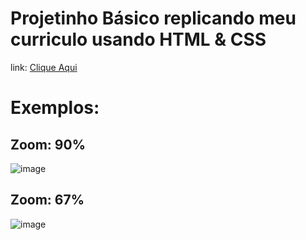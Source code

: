 # Projetinho Básico replicando meu curriculo usando HTML & CSS

link: <a href="https://curriculo-kauanlopes.netlify.app/"> Clique Aqui </a>

<h1> Exemplos: </h1>

<h2> Zoom: 90% </h2>

![image](https://github.com/Winn4K/curriculo/assets/58668609/8f2854f1-9376-416f-9f8b-2626e6bda569)

<h2> Zoom: 67% </h2>

![image](https://github.com/Winn4K/curriculo/assets/58668609/9f827dc2-f17e-4a67-8cb3-7d328a4329eb)



